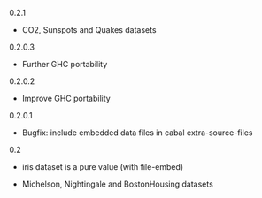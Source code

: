 0.2.1

* CO2, Sunspots and Quakes datasets

0.2.0.3

* Further GHC portability

0.2.0.2

* Improve GHC portability

0.2.0.1

* Bugfix: include embedded data files in cabal extra-source-files

0.2

* iris dataset is a pure value (with file-embed)

* Michelson, Nightingale and BostonHousing datasets

